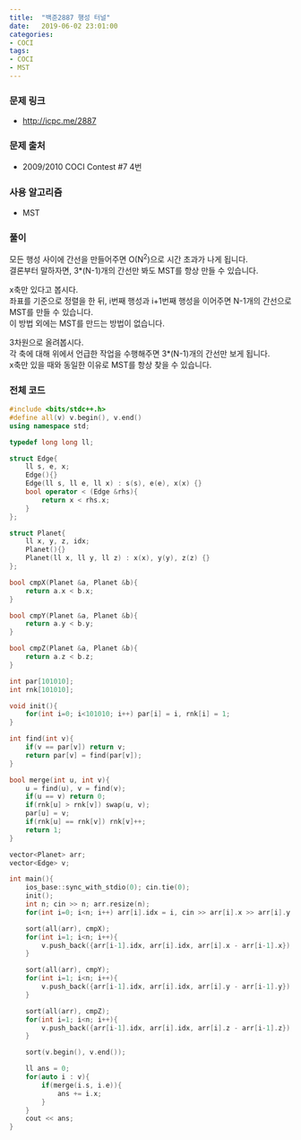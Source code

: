 ```yaml
---
title:  "백준2887 행성 터널"
date:   2019-06-02 23:01:00
categories:
- COCI
tags:
- COCI
- MST
---
```


### 문제 링크
* http://icpc.me/2887

### 문제 출처
* 2009/2010 COCI Contest #7 4번

### 사용 알고리즘
* MST

### 풀이
모든 행성 사이에 간선을 만들어주면 O(N<sup>2</sup>)으로 시간 초과가 나게 됩니다.<br>
결론부터 말하자면, 3*(N-1)개의 간선만 봐도 MST를 항상 만들 수 있습니다.

x축만 있다고 봅시다.<Br>
좌표를 기준으로 정렬을 한 뒤, i번째 행성과 i+1번째 행성을 이어주면 N-1개의 간선으로 MST를 만들 수 있습니다.<br>
이 방법 외에는 MST를 만드는 방법이 없습니다.

3차원으로 올려봅시다.<br>
각 축에 대해 위에서 언급한 작업을 수행해주면 3*(N-1)개의 간선만 보게 됩니다.<Br>
x축만 있을 때와 동일한 이유로 MST를 항상 찾을 수 있습니다.

### 전체 코드
```cpp
#include <bits/stdc++.h>
#define all(v) v.begin(), v.end()
using namespace std;

typedef long long ll;

struct Edge{
	ll s, e, x;
	Edge(){}
	Edge(ll s, ll e, ll x) : s(s), e(e), x(x) {}
	bool operator < (Edge &rhs){
		return x < rhs.x;
	}
};

struct Planet{
	ll x, y, z, idx;
	Planet(){}
	Planet(ll x, ll y, ll z) : x(x), y(y), z(z) {}
};

bool cmpX(Planet &a, Planet &b){
	return a.x < b.x;
}

bool cmpY(Planet &a, Planet &b){
	return a.y < b.y;
}

bool cmpZ(Planet &a, Planet &b){
	return a.z < b.z;
}

int par[101010];
int rnk[101010];

void init(){
	for(int i=0; i<101010; i++) par[i] = i, rnk[i] = 1;
}

int find(int v){
	if(v == par[v]) return v;
	return par[v] = find(par[v]);
}

bool merge(int u, int v){
	u = find(u), v = find(v);
	if(u == v) return 0;
	if(rnk[u] > rnk[v]) swap(u, v);
	par[u] = v;
	if(rnk[u] == rnk[v]) rnk[v]++;
	return 1;
}

vector<Planet> arr;
vector<Edge> v;

int main(){
	ios_base::sync_with_stdio(0); cin.tie(0);
	init();
	int n; cin >> n; arr.resize(n);
	for(int i=0; i<n; i++) arr[i].idx = i, cin >> arr[i].x >> arr[i].y >> arr[i].z;

	sort(all(arr), cmpX);
	for(int i=1; i<n; i++){
		v.push_back({arr[i-1].idx, arr[i].idx, arr[i].x - arr[i-1].x});
	}

	sort(all(arr), cmpY);
	for(int i=1; i<n; i++){
		v.push_back({arr[i-1].idx, arr[i].idx, arr[i].y - arr[i-1].y});
	}

	sort(all(arr), cmpZ);
	for(int i=1; i<n; i++){
		v.push_back({arr[i-1].idx, arr[i].idx, arr[i].z - arr[i-1].z});
	}

	sort(v.begin(), v.end());

	ll ans = 0;
	for(auto i : v){
		if(merge(i.s, i.e)){
			ans += i.x;
		}
	}
	cout << ans;
}
```
